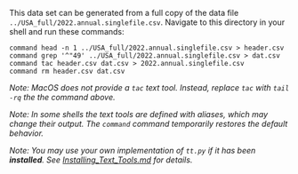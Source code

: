 This data set can be generated from a full copy of the data file `../USA_full/2022.annual.singlefile.csv`.  Navigate to this directory in your shell and run these commands:

    command head -n 1 ../USA_full/2022.annual.singlefile.csv > header.csv
    command grep '^"49' ../USA_full/2022.annual.singlefile.csv > dat.csv
    command tac header.csv dat.csv > 2022.annual.singlefile.csv
    command rm header.csv dat.csv

*Note: MacOS does not provide a `tac` text tool.  Instead, replace `tac` with `tail -rq` the the command above.*

*Note: In some shells the text tools are defined with _aliases_, which may change their output.  The `command` command temporarily restores the default behavior.*

*Note: You may use your own implementation of `tt.py` if it has been **installed**. See [Installing_Text_Tools.md](../../instructions/Installing_Text_Tools.md) for details.*
